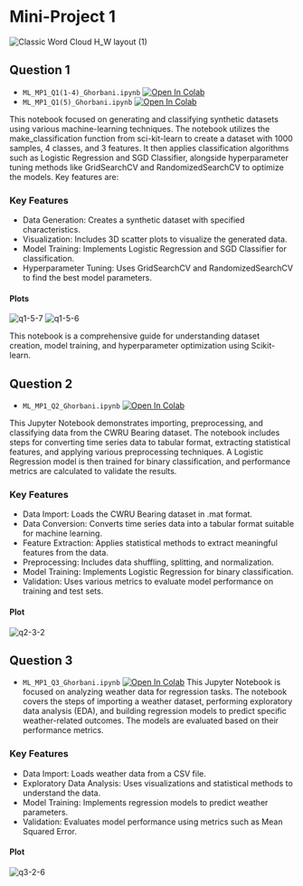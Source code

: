 # Mini-Project 1

![Classic Word Cloud H_W layout (1)](https://github.com/mmghorbani/KNTU-ML-Course-2024/assets/162275285/881023bd-95f5-4e5b-a29f-60a43a8bca35)


## Question 1
- `ML_MP1_Q1(1-4)_Ghorbani.ipynb` [![Open In Colab](https://colab.research.google.com/assets/colab-badge.svg)](https://colab.research.google.com/drive/1Bxn_Vt7d9jBNgr4_n9umcBm1m1Vz2Zwi?usp=sharing)
- `ML_MP1_Q1(5)_Ghorbani.ipynb` [![Open In Colab](https://colab.research.google.com/assets/colab-badge.svg)](https://colab.research.google.com/drive/1Bxn_Vt7d9jBNgr4_n9umcBm1m1Vz2Zwi?usp=sharing)

This notebook focused on generating and classifying synthetic datasets using various machine-learning techniques. The notebook utilizes the make_classification function from sci-kit-learn to create a dataset with 1000 samples, 4 classes, and 3 features. It then applies classification algorithms such as Logistic Regression and SGD Classifier, alongside hyperparameter tuning methods like GridSearchCV and RandomizedSearchCV to optimize the models. Key features are:

### Key Features
- Data Generation: Creates a synthetic dataset with specified characteristics.
- Visualization: Includes 3D scatter plots to visualize the generated data.
- Model Training: Implements Logistic Regression and SGD Classifier for classification.
- Hyperparameter Tuning: Uses GridSearchCV and RandomizedSearchCV to find the best model parameters.

#### Plots
![q1-5-7](https://github.com/mmghorbani/KNTU-ML-Course-2024/assets/162275285/925d0a75-8976-4306-9583-d6cc5198d4bf)
![q1-5-6](https://github.com/mmghorbani/KNTU-ML-Course-2024/assets/162275285/3f76b6a4-62e0-4a6e-9877-1581914be967)


This notebook is a comprehensive guide for understanding dataset creation, model training, and hyperparameter optimization using Scikit-learn.

## Question 2
- `ML_MP1_Q2_Ghorbani.ipynb` [![Open In Colab](https://colab.research.google.com/assets/colab-badge.svg)](https://colab.research.google.com/drive/14Q11CLrfelEKOQG-rqs7Q22OAhYoySBQ?usp=drive_link)

This Jupyter Notebook demonstrates importing, preprocessing, and classifying data from the CWRU Bearing dataset. The notebook includes steps for converting time series data to tabular format, extracting statistical features, and applying various preprocessing techniques. A Logistic Regression model is then trained for binary classification, and performance metrics are calculated to validate the results.

### Key Features
- Data Import: Loads the CWRU Bearing dataset in .mat format.
- Data Conversion: Converts time series data into a tabular format suitable for machine learning.
- Feature Extraction: Applies statistical methods to extract meaningful features from the data.
- Preprocessing: Includes data shuffling, splitting, and normalization.
- Model Training: Implements Logistic Regression for binary classification.
- Validation: Uses various metrics to evaluate model performance on training and test sets.

#### Plot
![q2-3-2](https://github.com/mmghorbani/KNTU-ML-Course-2024/assets/162275285/40570737-f6ec-4320-afe7-4967752a5501)


## Question 3
- `ML_MP1_Q3_Ghorbani.ipynb` [![Open In Colab](https://colab.research.google.com/assets/colab-badge.svg)](https://colab.research.google.com/drive/1EFAu4t2NjX04jtRARuJ1n_ltx9NoZYwg?usp=drive_link)
This Jupyter Notebook is focused on analyzing weather data for regression tasks. The notebook covers the steps of importing a weather dataset, performing exploratory data analysis (EDA), and building regression models to predict specific weather-related outcomes. The models are evaluated based on their performance metrics.

### Key Features
- Data Import: Loads weather data from a CSV file.
- Exploratory Data Analysis: Uses visualizations and statistical methods to understand the data.
- Model Training: Implements regression models to predict weather parameters.
- Validation: Evaluates model performance using metrics such as Mean Squared Error.

#### Plot
![q3-2-6](https://github.com/mmghorbani/KNTU-ML-Course-2024/assets/162275285/b79f9ed7-f1db-4848-8a02-0bca6f9a41db)

